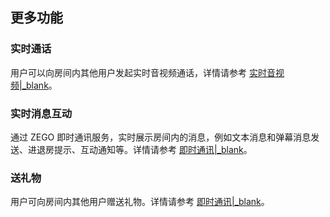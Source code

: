 ## 更多功能

### 实时通话
用户可以向房间内其他用户发起实时音视频通话，详情请参考 [实时音视频\|_blank](!ExpressVideoSDK-OverView/OverView)。

### 实时消息互动
通过 ZEGO 即时通讯服务，实时展示房间内的消息，例如文本消息和弹幕消息发送、进退房提示、互动通知等。详情请参考 [即时通讯\|_blank](!IM-Introduction/Overview)。

### 送礼物
用户可向房间内其他用户赠送礼物。详情请参考 [即时通讯\|_blank](!IM-Introduction/Overview)。
